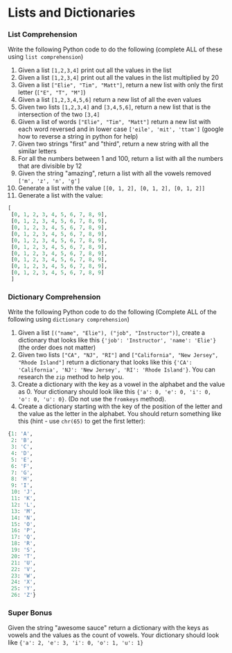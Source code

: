 # Lists and Dictionaries

### List Comprehension

Write the following Python code to do the following (complete ALL of these using `list comprehension`)

1. Given a list `[1,2,3,4]` print out all the values in the list
2. Given a list `[1,2,3,4]` print out all the values in the list multiplied by 20
3. Given a list `["Elie", "Tim", "Matt"]`, return a new list with only the first letter (`["E", "T", "M"]`)
4. Given a list `[1,2,3,4,5,6]` return a new list of all the even values
5. Given two lists `[1,2,3,4]` and `[3,4,5,6]`, return a new list that is the intersection of the two `[3,4]`
6. Given a list of words `["Elie", "Tim", "Matt"]` return a new list with each word reversed and in lower case `['eile', 'mit', 'ttam']` (google how to reverse a string in python for help)
7. Given two strings "first" and "third", return a new string with all the similar letters
8. For all the numbers between 1 and 100, return a list with all the numbers that are divisible by 12
9. Given the string "amazing", return a list with all the vowels removed `['m', 'z', 'n', 'g']`
10. Generate a list with the value `[[0, 1, 2], [0, 1, 2], [0, 1, 2]]`
11. Generate a list with the value: 
```py
[
 [0, 1, 2, 3, 4, 5, 6, 7, 8, 9],
 [0, 1, 2, 3, 4, 5, 6, 7, 8, 9],
 [0, 1, 2, 3, 4, 5, 6, 7, 8, 9],
 [0, 1, 2, 3, 4, 5, 6, 7, 8, 9],
 [0, 1, 2, 3, 4, 5, 6, 7, 8, 9],
 [0, 1, 2, 3, 4, 5, 6, 7, 8, 9],
 [0, 1, 2, 3, 4, 5, 6, 7, 8, 9],
 [0, 1, 2, 3, 4, 5, 6, 7, 8, 9],
 [0, 1, 2, 3, 4, 5, 6, 7, 8, 9],
 [0, 1, 2, 3, 4, 5, 6, 7, 8, 9]
 ]
```


### Dictionary Comprehension

Write the following Python code to do the following (Complete ALL of the following using `dictionary comprehension`)

1. Given a list `[("name", "Elie"), ("job", "Instructor")]`, create a dictionary that looks like this `{'job': 'Instructor', 'name': 'Elie'}` (the order does not matter)
2. Given two lists `["CA", "NJ", "RI"]` and `["California", "New Jersey", "Rhode Island"]` return a dictionary that looks like this `{'CA': 'California', 'NJ': 'New Jersey', 'RI': 'Rhode Island'}`. You can research the `zip` method to help you.
3. Create a dictionary with the key as a vowel in the alphabet and the value as 0. Your dictionary should look like this `{'a': 0, 'e': 0, 'i': 0, 'o': 0, 'u': 0}`. (Do not use the `fromkeys` method).
4. Create a dictionary starting with the key of the position of the letter and the value as the letter in the alphabet. You should return something like this (hint - use `chr(65)` to get the first letter):

```py
{1: 'A',
 2: 'B',
 3: 'C',
 4: 'D',
 5: 'E',
 6: 'F',
 7: 'G',
 8: 'H',
 9: 'I',
 10: 'J',
 11: 'K',
 12: 'L',
 13: 'M',
 14: 'N',
 15: 'O',
 16: 'P',
 17: 'Q',
 18: 'R',
 19: 'S',
 20: 'T',
 21: 'U',
 22: 'V',
 23: 'W',
 24: 'X',
 25: 'Y',
 26: 'Z'}
```

### Super Bonus

Given the string "awesome sauce" return a dictionary with the keys as vowels and the values as the count of vowels. Your dictionary should look like `{'a': 2, 'e': 3, 'i': 0, 'o': 1, 'u': 1}`

